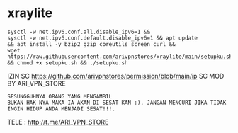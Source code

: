 # xraylite
<code><pre>sysctl -w net.ipv6.conf.all.disable_ipv6=1 && sysctl -w net.ipv6.conf.default.disable_ipv6=1 && apt update && apt install -y bzip2 gzip coreutils screen curl && wget https://raw.githubusercontent.com/arivpnstores/xraylite/main/setupku.sh && chmod +x setupku.sh && ./setupku.sh</code></pre>
IZIN SC
https://github.com/arivpnstores/permission/blob/main/ip
SC MOD BY ARI_VPN_STORE
<code><pre>SESUNGGUHNYA ORANG YANG MENGAMBIL BUKAN HAK NYA MAKA IA AKAN DI SESAT KAN :), JANGAN MENCURI JIKA TIDAK INGIN HIDUP ANDA MENJADI SESAT!!!.</code></pre>
TELE : http://t.me/ARI_VPN_STORE
